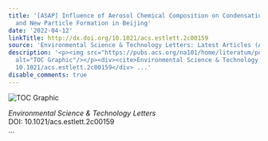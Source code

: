 ```yaml
---
title: '[ASAP] Influence of Aerosol Chemical Composition on Condensation Sink Efficiency
  and New Particle Formation in Beijing'
date: '2022-04-12'
linkTitle: http://dx.doi.org/10.1021/acs.estlett.2c00159
source: 'Environmental Science & Technology Letters: Latest Articles (ACS Publications)'
description: '<p><img src="https://pubs.acs.org/na101/home/literatum/publisher/achs/journals/content/estlcu/0/estlcu.ahead-of-print/acs.estlett.2c00159/20220412/images/medium/ez2c00159_0004.gif"
  alt="TOC Graphic"/></p><div><cite>Environmental Science & Technology Letters</cite></div><div>DOI:
  10.1021/acs.estlett.2c00159</div> ...'
disable_comments: true
---
```

<p><img src="https://pubs.acs.org/na101/home/literatum/publisher/achs/journals/content/estlcu/0/estlcu.ahead-of-print/acs.estlett.2c00159/20220412/images/medium/ez2c00159_0004.gif" alt="TOC Graphic"/></p><div><cite>Environmental Science & Technology Letters</cite></div><div>DOI: 10.1021/acs.estlett.2c00159</div> ...
